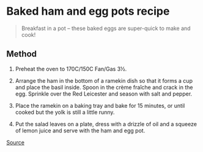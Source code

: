 # Baked ham and egg pots recipe

> Breakfast in a pot – these baked eggs are super-quick to make and cook!

Method
------

1.  Preheat the oven to 170C/150C Fan/Gas 3½.
    
2.  Arrange the ham in the bottom of a ramekin dish so that it forms a cup and place the basil inside. Spoon in the crème fraîche and crack in the egg. Sprinkle over the Red Leicester and season with salt and pepper.
    
3.  Place the ramekin on a baking tray and bake for 15 minutes, or until cooked but the yolk is still a little runny.
    
4.  Put the salad leaves on a plate, dress with a drizzle of oil and a squeeze of lemon juice and serve with the ham and egg pot.


[Source](https://www.bbc.co.uk/food/recipes/ham_and_egg_pots_63131)